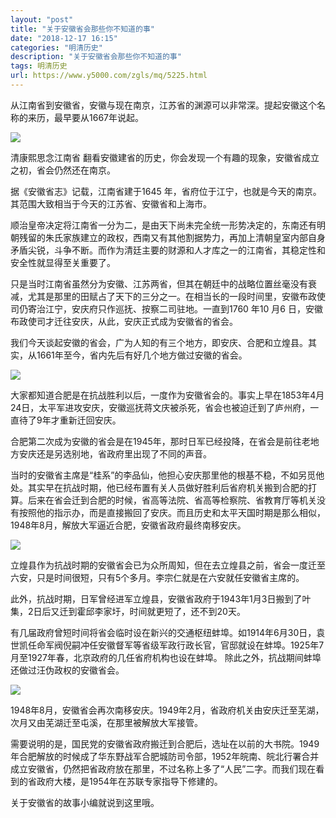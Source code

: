 ```yaml
---
layout: "post"
title: "关于安徽省会那些你不知道的事"
date: "2018-12-17 16:15"
categories: "明清历史"
description: "关于安徽省会那些你不知道的事"
tags: 明清历史
url: https://www.y5000.com/zgls/mq/5225.html
---
```






从江南省到安徽省，安徽与现在南京，江苏省的渊源可以非常深。提起安徽这个名称的来历，最早要从1667年说起。

![](https://img.y5000.com/uploads/allimg/161115/152II0H-0.jpg)

清康熙思念江南省 翻看安徽建省的历史，你会发现一个有趣的现象，安徽省成立之初，省会仍然还在南京。

据《安徽省志》记载，江南省建于1645 年，省府位于江宁，也就是今天的南京。其范围大致相当于今天的江苏省、安徽省和上海市。

顺治皇帝决定将江南省一分为二，是由天下尚未完全统一形势决定的，东南还有明朝残留的朱氏家族建立的政权，西南又有其他割据势力，再加上清朝皇室内部自身矛盾尖锐，斗争不断。而作为清廷主要的财源和人才库之一的江南省，其稳定性和安全性就显得至关重要了。

只是当时江南省虽然分为安徽、江苏两省，但其在朝廷中的战略位置丝毫没有衰减，尤其是那里的田赋占了天下的三分之一。在相当长的一段时间里，安徽布政使司仍寄治江宁，安庆府只作巡抚、按察二司驻地。一直到1760
年10 月6 日，安徽布政使司才迁往安庆，从此，安庆正式成为安徽省的省会。

我们今天谈起安徽的省会，广为人知的有三个地方，即安庆、合肥和立煌县。其实，从1661年至今，省内先后有好几个地方做过安徽的省会。

![](https://img.y5000.com/uploads/allimg/161115/152IJL5-1.jpg)

大家都知道合肥是在抗战胜利以后，一度作为安徽省会的。事实上早在1853年4月24日，太平军进攻安庆，安徽巡抚蒋文庆被杀死，省会也被迫迁到了庐州府，一直待了9年才重新迁回安庆。

合肥第二次成为安徽的省会是在1945年，那时日军已经投降，在省会是前往老地方安庆还是另选别地，省政府里出现了不同的声音。

当时的安徽省主席是“桂系”的李品仙，他担心安庆那里他的根基不稳，不如另觅他处。其实早在抗战时期，他已经布置有关人员做好胜利后省府机关搬到合肥的打算。后来在省会迁到合肥的时候，省高等法院、省高等检察院、省教育厅等机关没有按照他的指示办，而是直接搬回了安庆。而且历史和太平天国时期是那么相似，1948年8月，解放大军逼近合肥，安徽省政府最终南移安庆。

![](https://img.y5000.com/uploads/allimg/161115/152IM117-2.jpg)

立煌县作为抗战时期的安徽省会已为众所周知，但在去立煌县之前，省会一度迁至六安，只是时间很短，只有5个多月。李宗仁就是在六安就任安徽省主席的。

此外，抗战时期，日军曾经进军立煌县，安徽省政府于1943年1月3日搬到了叶集，2日后又迁到霍邱李家圩，时间就更短了，还不到20天。

有几届政府曾短时间将省会临时设在新兴的交通枢纽蚌埠。如1914年6月30日，袁世凯任命军阀倪嗣冲任安徽督军等省级军政行政长官，官邸就设在蚌埠。1925年7月至1927年春，北京政府的几任省府机构也设在蚌埠。
除此之外，抗战期间蚌埠还做过汪伪政权的安徽省会。

![](https://img.y5000.com/uploads/allimg/161115/152IKA6-3.jpg)

1948年8月，安徽省会再次南移安庆。1949年2月，省政府机关由安庆迁至芜湖，次月又由芜湖迁至屯溪，在那里被解放大军接管。

需要说明的是，国民党的安徽省政府搬迁到合肥后，选址在以前的大书院。1949年合肥解放的时候成了华东野战军合肥城防司令部，1952年皖南、皖北行署合并成立安徽省，仍然把省政府放在那里，不过名称上多了“人民”二字。而我们现在看到的省政府大楼，是1954年在苏联专家指导下修建的。

关于安徽省的故事小编就说到这里哦。
